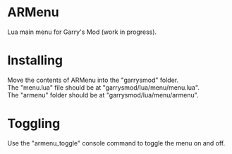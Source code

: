 # ARMenu
Lua main menu for Garry's Mod (work in progress).

# Installing
Move the contents of ARMenu into the "garrysmod" folder.  
The "menu.lua" file should be at "garrysmod/lua/menu/menu.lua".  
The "armenu" folder should be at "garrysmod/lua/menu/armenu".  

# Toggling
Use the "armenu_toggle" console command to toggle the menu on and off.